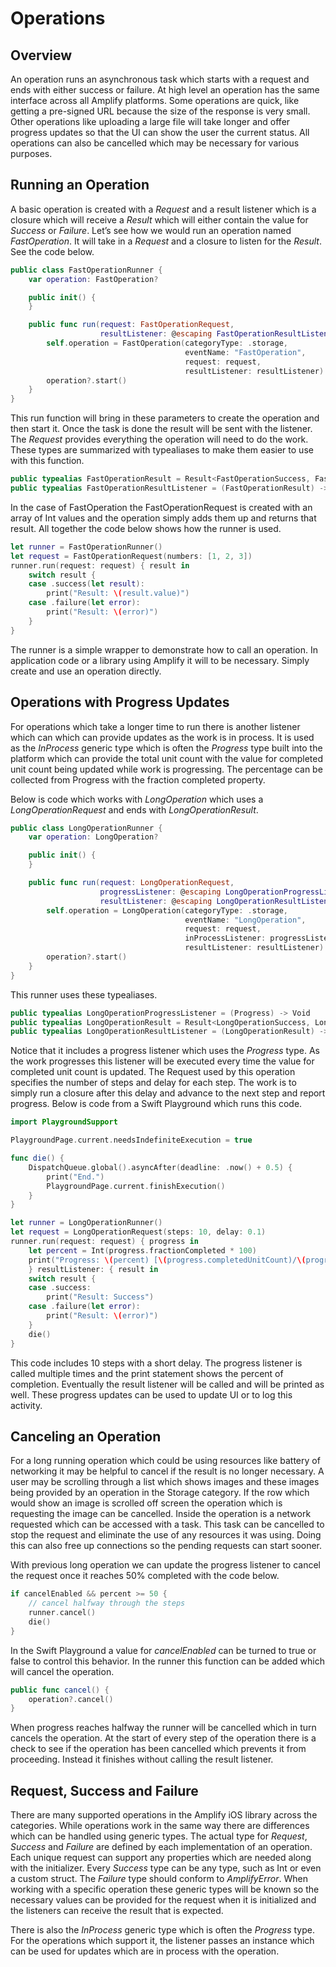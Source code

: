 # Operations

## Overview

An operation runs an asynchronous task which starts with a request and ends with either success or failure. At high level an operation has the same interface across all Amplify platforms. Some operations are quick, like getting a pre-signed URL because the size of the response is very small. Other operations like uploading a large file will take longer and offer progress updates so that the UI can show the user the current status. All operations can also be cancelled which may be necessary for various purposes.

## Running an Operation

A basic operation is created with a *Request* and a result listener which is a closure which will receive a *Result* which will either contain the value for *Success* or *Failure*. Let’s see how we would run an operation named *FastOperation*. It will take in a *Request* and a closure to listen for the *Result*. See the code below.

```swift
public class FastOperationRunner {
    var operation: FastOperation?

    public init() {
    }

    public func run(request: FastOperationRequest,
                    resultListener: @escaping FastOperationResultListener) {
        self.operation = FastOperation(categoryType: .storage,
                                       eventName: "FastOperation",
                                       request: request,
                                       resultListener: resultListener)
        operation?.start()
    }
}
```

This run function will bring in these parameters to create the operation and then start it. Once the task is done the result will be sent with the listener. The *Request* provides everything the operation will need to do the work. These types are summarized with typealiases to make them easier to use with this function.

```swift
public typealias FastOperationResult = Result<FastOperationSuccess, FastOperationError>
public typealias FastOperationResultListener = (FastOperationResult) -> Void
```

In the case of FastOperation the FastOperationRequest is created with an array of Int values and the operation simply adds them up and returns that result. All together the code below shows how the runner is used.

```swift
let runner = FastOperationRunner()
let request = FastOperationRequest(numbers: [1, 2, 3])
runner.run(request: request) { result in
    switch result {
    case .success(let result):
        print("Result: \(result.value)")
    case .failure(let error):
        print("Result: \(error)")
    }
}
```

The runner is a simple wrapper to demonstrate how to call an operation. In application code or a library using Amplify it will to be necessary. Simply create and use an operation directly.

## Operations with Progress Updates

For operations which take a longer time to run there is another listener which can which can provide updates as the work is in process. It is used as the *InProcess* generic type which is often the *Progress* type built into the platform which can provide the total unit count with the value for completed unit count being updated while work is progressing. The percentage can be collected from Progress with the fraction completed property.

Below is code which works with *LongOperation* which uses a *LongOperationRequest* and ends with *LongOperationResult*.

```swift
public class LongOperationRunner {
    var operation: LongOperation?

    public init() {
    }

    public func run(request: LongOperationRequest,
                    progressListener: @escaping LongOperationProgressListener,
                    resultListener: @escaping LongOperationResultListener) {
        self.operation = LongOperation(categoryType: .storage,
                                       eventName: "LongOperation",
                                       request: request,
                                       inProcessListener: progressListener,
                                       resultListener: resultListener)
        operation?.start()
    }
}
```

This runner uses these typealiases.

```swift
public typealias LongOperationProgressListener = (Progress) -> Void
public typealias LongOperationResult = Result<LongOperationSuccess, LongOperationError>
public typealias LongOperationResultListener = (LongOperationResult) -> Void
```

Notice that it includes a progress listener which uses the *Progress* type. As the work progresses this listener will be executed every time the value for completed unit count is updated. The Request used by this operation specifies the number of steps and delay for each step. The work is to simply run a closure after this delay and advance to the next step and report progress. Below is code from a Swift Playground which runs this code.

```swift
import PlaygroundSupport

PlaygroundPage.current.needsIndefiniteExecution = true

func die() {
    DispatchQueue.global().asyncAfter(deadline: .now() + 0.5) {
        print("End.")
        PlaygroundPage.current.finishExecution()
    }
}

let runner = LongOperationRunner()
let request = LongOperationRequest(steps: 10, delay: 0.1)
runner.run(request: request) { progress in
    let percent = Int(progress.fractionCompleted * 100)
    print("Progress: \(percent) [\(progress.completedUnitCount)/\(progress.totalUnitCount)]")
    } resultListener: { result in
    switch result {
    case .success:
        print("Result: Success")
    case .failure(let error):
        print("Result: \(error)")
    }
    die()
}
```

This code includes 10 steps with a short delay. The progress listener is called multiple times and the print statement shows the percent of completion. Eventually the result listener will be called and will be printed as well. These progress updates can be used to update UI or to log this activity.

## Canceling an Operation

For a long running operation which could be using resources like battery of networking it may be helpful to cancel if the result is no longer necessary. A user may be scrolling through a list which shows images and these images being provided by an operation in the Storage category. If the row which would show an image is scrolled off screen the operation which is requesting the image can be cancelled. Inside the operation is a network requested which can be accessed with a task. This task can be cancelled to stop the request and eliminate the use of any resources it was using. Doing this can also free up connections so the pending requests can start sooner.

With previous long operation we can update the progress listener to cancel the request once it reaches 50% completed with the code below.

```swift
if cancelEnabled && percent >= 50 {
    // cancel halfway through the steps
    runner.cancel()
    die()
}
```

In the Swift Playground a value for *cancelEnabled* can be turned to true or false to control this behavior. In the runner this function can be added which will cancel the operation.

```swift
public func cancel() {
    operation?.cancel()
}
```

When progress reaches halfway the runner will be cancelled which in turn cancels the operation. At the start of every step of the operation there is a check to see if the operation has been cancelled which prevents it from proceeding. Instead it finishes without calling the result listener.

## Request, Success and Failure

There are many supported operations in the Amplify iOS library across the categories. While operations work in the same way there are differences which can be handled using generic types. The actual type for *Request*, *Success* and *Failure* are defined by each implementation of an operation. Each unique request can support any properties which are needed along with the initializer. Every *Success* type can be any type, such as Int or even a custom struct. The *Failure* type should conform to *AmplifyError*. When working with a specific operation these generic types will be known so the necessary values can be provided for the request when it is initialized and the listeners can receive the result that is expected.

There is also the *InProcess* generic type which is often the *Progress* type. For the operations which support it, the listener passes an instance which can be used for updates which are in process with the operation.